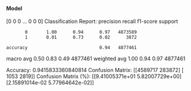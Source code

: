 #### Model
[0 0 0 ... 0 0 0]
Classification Report:
              precision    recall  f1-score   support

           0       1.00      0.94      0.97   4873589
           1       0.01      0.73      0.02      3872

    accuracy                           0.94   4877461
   macro avg       0.50      0.83      0.49   4877461
weighted avg       1.00      0.94      0.97   4877461

Accuracy: 0.9415833360840814
Confusion Matrix:
[[4589717  283872]
 [   1053    2819]]
Confusion Matrix (%):
[[9.41005371e+01 5.82007729e+00]
 [2.15891014e-02 5.77964642e-02]]
